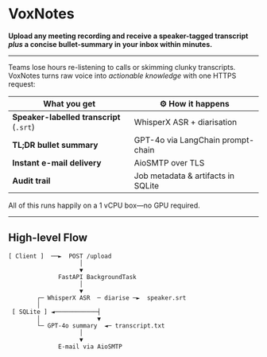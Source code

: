 #  VoxNotes

**Upload any meeting recording and receive a speaker-tagged transcript _plus_ a concise bullet-summary in your inbox within minutes.**

---


Teams lose hours re-listening to calls or skimming clunky transcripts. VoxNotes turns raw voice into _actionable knowledge_ with one HTTPS request:

|  What you get | ⚙ How it happens |
|-----------------|------------------|
| **Speaker-labelled transcript** (`.srt`) | WhisperX ASR + diarisation |
| **TL;DR bullet summary** | GPT-4o via LangChain prompt-chain |
| **Instant e-mail delivery** | AioSMTP over TLS |
| **Audit trail** | Job metadata & artifacts in SQLite |

All of this runs happily on a 1 vCPU box—no GPU required.

---

##  High-level Flow

```text
[ Client ]  ──►  POST /upload
                    │
                    ▼
              FastAPI BackgroundTask
                    │
                    ▼
        ┌─ WhisperX ASR  ─ diarise ─►  speaker.srt
        │
 [ SQLite ] ◄────────────┤
        │                ▼
        └─ GPT-4o summary  ◄─ transcript.txt
                    │
                    ▼
              E-mail via AioSMTP
